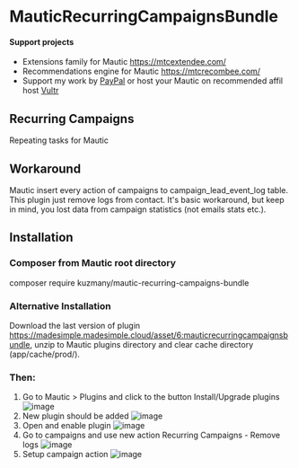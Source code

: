 # MauticRecurringCampaignsBundle 

#### Support projects

- Extensions family for Mautic https://mtcextendee.com/
- Recommendations engine for Mautic https://mtcrecombee.com/
- Support my work by <a href="https://www.paypal.me/kuzmany">PayPal</a> or host your Mautic on recommended affil host  <a href="https://www.vultr.com/?ref=7223705">Vultr</a>

## Recurring Campaigns

Repeating tasks for Mautic

## Workaround

Mautic insert every action of campaigns to campaign_lead_event_log table. This plugin just remove logs from contact. It's basic workaround, but keep in mind, you lost data from campaign statistics (not emails stats etc.).

## Installation

### Composer from Mautic root directory

composer require kuzmany/mautic-recurring-campaigns-bundle

### Alternative Installation

Download the last version of plugin https://madesimple.madesimple.cloud/asset/6:mauticrecurringcampaignsbundle, unzip to Mautic plugins directory and clear cache directory (app/cache/prod/).

### Then:

1. Go to Mautic > Plugins and click to the button Install/Upgrade plugins
![image](https://user-images.githubusercontent.com/462477/34650614-28cf7e1a-f3c4-11e7-8653-2ffd04f62d4a.png)
2. New plugin should be added 
![image](https://user-images.githubusercontent.com/462477/36288188-cdf87d7e-12b9-11e8-9fd1-40f3ab211036.png)
3. Open and enable plugin 
![image](https://user-images.githubusercontent.com/462477/36288252-046e87f4-12ba-11e8-9a1e-d5d490b36f73.png)
4. Go to campaigns and use new action Recurring Campaigns - Remove logs
![image](https://user-images.githubusercontent.com/462477/36288291-3bb37e90-12ba-11e8-8a79-e162b1cb77d5.png)
5. Setup campaign action
![image](https://user-images.githubusercontent.com/462477/36288324-62d854aa-12ba-11e8-939e-54c03243be36.png)
